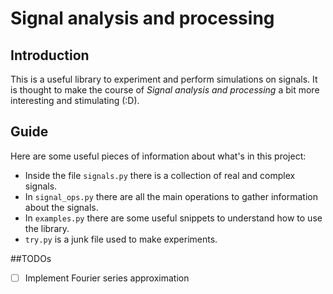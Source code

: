 # Signal analysis and processing

## Introduction
This is a useful library to experiment and perform simulations on signals. It is thought to make the course of _Signal analysis and processing_ a bit more interesting and stimulating (:D).

## Guide
Here are some useful pieces of information about what's in this project:
- Inside the file `signals.py` there is a collection of real and complex signals.
- In `signal_ops.py` there are all the main operations to gather information about the signals.
- In `examples.py` there are some useful snippets to understand how to use the library.
- `try.py` is a junk file used to make experiments.

##TODOs

- [ ] Implement Fourier series approximation 